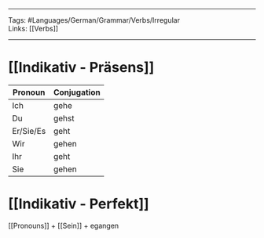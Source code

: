 ___
Tags: #Languages/German/Grammar/Verbs/Irregular  
Links: [[Verbs]]
___
# [[Indikativ - Präsens]]
Pronoun|Conjugation
------------ | ------------
Ich | gehe
Du | gehst
Er/Sie/Es | geht
Wir | gehen
Ihr | geht
Sie | gehen


# [[Indikativ - Perfekt]]
[[Pronouns]] + [[Sein]] + egangen